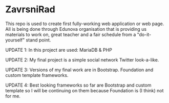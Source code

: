 # ZavrsniRad
 
This repo is used to create first fully-working web application or web page.
All is being done through Edunova organisation that is providing us materials to work on, great teacher and a fair schedule from a "do-it-yourself" stand point.

UPDATE 1: In this project are used: MariaDB & PHP

UPDATE 2: My final project is a simple social network Twitter look-a-like.

UPDATE 3: Versions of my final work are in Bootstrap. Foundation and custom template frameworks.

UPDATE 4: Best looking frameworks so far are Bootstrap and custom template so I will be continuing on them because Foundation is (I think) not for me.

